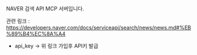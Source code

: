 NAVER 검색 API MCP 서버입니다.

관련 링크 : https://developers.naver.com/docs/serviceapi/search/news/news.md#%EB%89%B4%EC%8A%A4


- api_key -> 위 링크 가입후 API키 발급   

